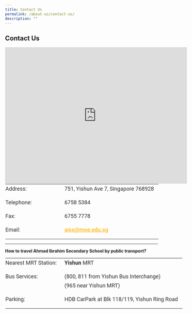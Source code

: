 ```yaml
---
title: Contact Us
permalink: /about-us/contact-us/
description: ""
---
```

## Contact Us

  
	
<iframe loading="lazy" allowfullscreen="" style="border:0;" height="450" width="600" src="https://www.google.com/maps/embed?pb=!1m14!1m8!1m3!1d7977.129061557536!2d103.82998!3d1.436431!3m2!1i1024!2i768!4f13.1!3m3!1m2!1s0x31da147c50ba2e15%3A0x9029d2a47b3d1d5a!2sAhmad%20Ibrahim%20Secondary%20School!5e0!3m2!1sen!2ssg!4v1678941095632!5m2!1sen!2ssg"></iframe>

<table style="margin: auto; outline: 0px; padding: 0px; border-collapse: collapse; clear: both; border: 1px solid transparent; table-layout: fixed; width: 960px;" class="ive_eobj_center ives_tab_kosong"><tbody style="margin: 0px; outline: 0px; padding: 0px;"><tr style="margin: 0px; outline: 0px; padding: 0px;"><td style="margin: 0px; outline: 0px; padding: 0px 15px 15px 0px; vertical-align: top;" width="180px"><div style="margin: 0px; outline: 0px; padding: 0px; line-height: 30px; color: rgb(46, 46, 46); font-family: Roboto, sans-serif; font-size: 18px; font-weight: 400;">Address:</div></td><td style="margin: 0px; outline: 0px; padding: 0px 15px 15px 0px; vertical-align: top;"><div style="margin: 0px; outline: 0px; padding: 0px; line-height: 30px; color: rgb(46, 46, 46); font-family: Roboto, sans-serif; font-size: 18px; font-weight: 400;">751, Yishun Ave 7, Singapore 768928</div></td></tr><tr style="margin: 0px; outline: 0px; padding: 0px;"><td style="margin: 0px; outline: 0px; padding: 0px 15px 15px 0px; vertical-align: top;"><div style="margin: 0px; outline: 0px; padding: 0px; line-height: 30px; color: rgb(46, 46, 46); font-family: Roboto, sans-serif; font-size: 18px; font-weight: 400;">Telephone:</div></td><td style="margin: 0px; outline: 0px; padding: 0px 15px 15px 0px; vertical-align: top;"><div style="margin: 0px; outline: 0px; padding: 0px; line-height: 30px; color: rgb(46, 46, 46); font-family: Roboto, sans-serif; font-size: 18px; font-weight: 400;">6758 5384</div></td></tr><tr style="margin: 0px; outline: 0px; padding: 0px;"><td style="margin: 0px; outline: 0px; padding: 0px 15px 15px 0px; vertical-align: top;"><div style="margin: 0px; outline: 0px; padding: 0px; line-height: 30px; color: rgb(46, 46, 46); font-family: Roboto, sans-serif; font-size: 18px; font-weight: 400;">Fax:</div></td><td style="margin: 0px; outline: 0px; padding: 0px 15px 15px 0px; vertical-align: top;"><div style="margin: 0px; outline: 0px; padding: 0px; line-height: 30px; color: rgb(46, 46, 46); font-family: Roboto, sans-serif; font-size: 18px; font-weight: 400;">6755 7778</div></td></tr><tr style="margin: 0px; outline: 0px; padding: 0px;"><td style="margin: 0px; outline: 0px; padding: 0px 15px 15px 0px; vertical-align: top;"><div style="margin: 0px; outline: 0px; padding: 0px; line-height: 30px; color: rgb(46, 46, 46); font-family: Roboto, sans-serif; font-size: 18px; font-weight: 400;">Email:</div></td><td style="margin: 0px; outline: 0px; padding: 0px 15px 15px 0px; vertical-align: top;"><div style="margin: 0px; outline: 0px; padding: 0px; line-height: 30px; color: rgb(46, 46, 46); font-family: Roboto, sans-serif; font-size: 18px; font-weight: 400;"><a style="margin: 0px; outline: 0px; padding: 0px; color: rgb(253, 184, 19); font-weight: 500; text-decoration: underline;" target="" href="mailto:aiss@moe.edu.sg">aiss@moe.edu.sg</a></div></td></tr></tbody></table>

* * *

  

**How to travel Ahmad Ibrahim Secondary School by public transport?**

<table style="margin: auto; outline: 0px; padding: 0px; border-collapse: collapse; clear: both; border: 1px solid transparent; table-layout: fixed; width: 960px;" class="ive_eobj_center ives_tab_kosong"><tbody style="margin: 0px; outline: 0px; padding: 0px;"><tr style="margin: 0px; outline: 0px; padding: 0px;"><td style="margin: 0px; outline: 0px; padding: 0px 15px 15px 0px; vertical-align: top;" width="180px"><div style="margin: 0px; outline: 0px; padding: 0px; line-height: 30px; color: rgb(46, 46, 46); font-family: Roboto, sans-serif; font-size: 18px; font-weight: 400;">Nearest MRT Station:</div></td><td style="margin: 0px; outline: 0px; padding: 0px 15px 15px 0px; vertical-align: top;"><div style="margin: 0px; outline: 0px; padding: 0px; line-height: 30px; color: rgb(46, 46, 46); font-family: Roboto, sans-serif; font-size: 18px; font-weight: 400;"><b style="margin: 0px; outline: 0px; padding: 0px;">Yishun</b><span>&nbsp;</span>MRT</div></td></tr><tr style="margin: 0px; outline: 0px; padding: 0px;"><td style="margin: 0px; outline: 0px; padding: 0px 15px 15px 0px; vertical-align: top;"><div style="margin: 0px; outline: 0px; padding: 0px; line-height: 30px; color: rgb(46, 46, 46); font-family: Roboto, sans-serif; font-size: 18px; font-weight: 400;">Bus Services:</div></td><td style="margin: 0px; outline: 0px; padding: 0px 15px 15px 0px; vertical-align: top;"><div style="margin: 0px; outline: 0px; padding: 0px; line-height: 30px; color: rgb(46, 46, 46); font-family: Roboto, sans-serif; font-size: 18px; font-weight: 400;">(800, 811 from Yishun Bus Interchange)</div><div style="margin: 0px; outline: 0px; padding: 0px; line-height: 30px; color: rgb(46, 46, 46); font-family: Roboto, sans-serif; font-size: 18px; font-weight: 400;">(965 near Yishun MRT)</div></td></tr><tr style="margin: 0px; outline: 0px; padding: 0px;"><td style="margin: 0px; outline: 0px; padding: 0px 15px 15px 0px; vertical-align: top;"><div style="margin: 0px; outline: 0px; padding: 0px; line-height: 30px; color: rgb(46, 46, 46); font-family: Roboto, sans-serif; font-size: 18px; font-weight: 400;">Parking:</div></td><td style="margin: 0px; outline: 0px; padding: 0px 15px 15px 0px; vertical-align: top;"><div style="margin: 0px; outline: 0px; padding: 0px; line-height: 30px; color: rgb(46, 46, 46); font-family: Roboto, sans-serif; font-size: 18px; font-weight: 400;">HDB CarPark at Blk 118/119, Yishun Ring Road</div></td></tr></tbody></table>